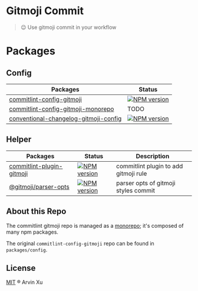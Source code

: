 # Gitmoji Commit

> 😉 Use gitmoji commit in your workflow

# Packages

## Config

| Packages                                                          | Status                                           |
| ----------------------------------------------------------------- | ------------------------------------------------ |
| [commitlint-config-gitmoji](./packages/config)                    | [![NPM version][config-image]][config-url]       |
| [commitlint-config-gitmoji-monorepo](./packages/config-mono-repo) | TODO                                             |
| [conventional-changelog-gitmoji-config](./packages/changelog)     | [![NPM version][changelog-image]][changelog-url] |

[config-image]: http://img.shields.io/npm/v/commitlint-config-gitmoji.svg?style=flat-square&color=deepgreen&label=latest
[config-url]: http://npmjs.org/package/commitlint-config-gitmoji
[plugin-image]: http://img.shields.io/npm/v/commitlint-plugin-gitmoji.svg?style=flat-square&color=deepgreen&label=latest
[plugin-url]: http://npmjs.org/package/commitlint-plugin-gitmoji
[changelog-image]: http://img.shields.io/npm/v/conventional-changelog-gitmoji-config.svg?style=flat-square&color=deepgreen&label=latest
[changelog-url]: http://npmjs.org/package/conventional-changelog-gitmoji-config

## Helper

| Packages                                       | Status                                     | Description                           |
| ---------------------------------------------- | ------------------------------------------ | ------------------------------------- |
| [commitlint-plugin-gitmoji](./packages/plugin) | [![NPM version][plugin-image]][plugin-url] | commitlint plugin to add gitmoji rule |
| [@gitmoji/parser-opts](./packages/parser-opts) | [![NPM version][parser-image]][parser-url] | parser opts of gitmoji styles commit  |

<!-- npm url -->

[parser-image]: http://img.shields.io/npm/v/@gitmoji/parser-opts.svg?style=flat-square&color=deepgreen&label=latest
[parser-url]: http://npmjs.org/package/@gitmoji/parser-opts

## About this Repo

The commitlint gitmoji repo is managed as a [monorepo](https://github.com/babel/babel/blob/master/doc/design/monorepo.md); it's composed of many npm packages.

The original `commitlint-config-gitmoji` repo can be found in `packages/config`.

## License

[MIT](./LICENSE) ® Arvin Xu
